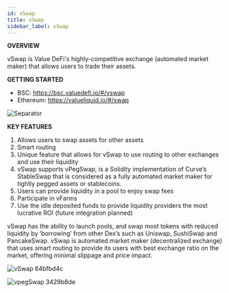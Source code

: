 ```yaml
---
id: vSwap
title: vSwap
sidebar_label: vSwap
---
```


 **OVERVIEW**

vSwap is Value DeFi's highly-competitive exchange (automated market maker) that allows users to trade their assets.  

**GETTING STARTED**  
- BSC: https://bsc.valuedefi.io/#/vswap  
- Ethereum: https://valueliquid.io/#/swap  

![Separator](../img/seperator.png)

**KEY FEATURES**  
1. Allows users to swap assets for other assets  
2. Smart routing
3. Unique feature that allows for vSwap to use routing to other exchanges and use their liquidity
4. vSwap supports vPegSwap, is a Solidity implementation of Curve’s StableSwap that is considered as a fully automated market maker for tightly pegged assets or stablecoins.
5. Users can provide liquidity in a pool to enjoy swap fees  
6. Participate in vFarms  
7. Use the idle deposited funds to provide liquidity providers the most lucrative ROI (future integration planned)

vSwap has the ability to launch pools, and swap most tokens with reduced liquidity by ‘borrowing’ from other Dex’s such as Uniswap, SushiSwap and PancakeSwap. vSwap is automated market maker (decentralized exchange) that uses smart routing to provide its users with best exchange ratio on the market, offering minimal slippage and price impact.   

![vSwap 64bfbd4c](https://user-images.githubusercontent.com/78454114/109451770-cbf91c80-7a13-11eb-9a55-92b0fada08b3.png)  


![vpegSwap 3429b8de](https://user-images.githubusercontent.com/78454114/109452652-dc11fb80-7a15-11eb-8146-1acacee23b72.png)
